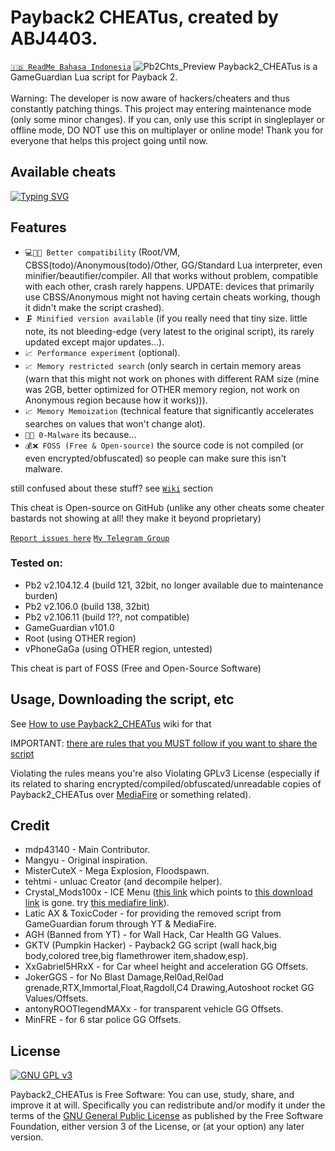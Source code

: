 # Payback2 CHEATus, created by ABJ4403.
[`🇮🇩️ ReadMe Bahasa Indonesia`](https://github.com/ABJ4403/Payback2_CHEATus/blob/main/README_id.md)
![Pb2Chts_Preview](https://repository-images.githubusercontent.com/445452296/45a12f7e-6d44-4087-bb7c-4cff6bfe6031)
Payback2_CHEATus is a GameGuardian Lua script for Payback 2.<br><br>
Warning: The developer is now aware of hackers/cheaters and thus constantly patching things.
This project may entering maintenance mode (only some minor changes).
If you can, only use this script in singleplayer or offline mode,
DO NOT use this on multiplayer or online mode!
Thank you for everyone that helps this project going until now.

## Available cheats
[![Typing SVG](https://readme-typing-svg.demolab.com?font=&pause=1000&color=FFFFFF&center=true&vCenter=true&random=true&width=435&lines=Wall+Hack;C4+Auto+Rig;Run+speed;Vehicle+health;blast+damage;XP,Coin;Explosion+Power;Particles;Reflective+Texture;Autoshoot;Car+drift;Weapon+Ammo;Rel0ad;car+anti-steal;Immortality;C4+Drawing;Float;Dr0wned;Clone+player;Vehicle+color,jet,acceleration;Translucent+vehicle;Disable+vehicle+noise;Car+wheel+height;Wanted+star;Win+rampage;AI+Control;Auto+unstuck+car;void+mode+&amp;+no+time+limit;Win+team+matches;Fix+broken+vehicles;RC+Car+Spam;High+score;Swag+Delivery+no+timer;Lock+entity+ID;Disable+AI+&amp;+respawn;Switch+team;Skip+match+intro)](https://git.io/typing-svg)

## Features
- `💻️🤝️📱️ Better compatibility` (Root/VM, CBSS(todo)/Anonymous(todo)/Other, GG/Standard Lua interpreter, even minifier/beautifier/compiler. All that works without problem, compatible with each other, crash rarely happens. UPDATE: devices that primarily use CBSS/Anonymous might not having certain cheats working, though it didn't make the script crashed).
- `🗜️ Minified version available` (if you really need that tiny size. little note, its not bleeding-edge (very latest to the original script), its rarely updated except major updates...).
- `📈️ Performance experiment` (optional).
- `📈️ Memory restricted search` (only search in certain memory areas (warn that this might not work on phones with different RAM size (mine was 2GB, better optimized for OTHER memory region, not work on Anonymous region because how it works))).
- `📈️ Memory Memoization` (technical feature that significantly accelerates searches on values that won't change alot).
- `🦠❌ 0-Malware` its because...
- `💰❌ FOSS (Free & Open-source)` the source code is not compiled (or even encrypted/obfuscated) so people can make sure this isn't malware.

still confused about these stuff? see [`Wiki`](https://github.com/ABJ4403/Payback2_CHEATus/wiki) section

This cheat is Open-source on GitHub (unlike any other cheats some cheater bastards not showing at all! they make it beyond proprietary)

[`Report issues here`](https://github.com/ABJ4403/Payback2_CHEATus/issues/new)
[`My Telegram Group`](https://t.me/+jCgcRExlrzExZDc1)

### Tested on:
- Pb2 v2.104.12.4 (build 121, 32bit, no longer available due to maintenance burden)
- Pb2 v2.106.0 (build 138, 32bit)
- Pb2 v2.106.11 (build 1??, not compatible)
- GameGuardian v101.0
- Root (using OTHER region)
- vPhoneGaGa (using OTHER region, untested)

This cheat is part of FOSS (Free and Open-Source Software)

## Usage, Downloading the script, etc
See [How to use Payback2_CHEATus](https://github.com/ABJ4403/Payback2_CHEATus/wiki/How-to-use-Payback2_CHEATus) wiki for that

IMPORTANT: [there are rules that you MUST follow if you want to share the script](https://github.com/ABJ4403/Payback2_CHEATus/wiki/Rules-for-sharing-this-script)

Violating the rules means you're also Violating GPLv3 License (especially if its related to sharing encrypted/compiled/obfuscated/unreadable copies of Payback2_CHEATus over [MediaFire](https://mediafire.com) or something related).

## Credit
- mdp43140 - Main Contributor.
- Mangyu - Original inspiration.
- MisterCuteX - Mega Explosion, Floodspawn.
- tehtmi - unluac Creator (and decompile helper).
- Crystal_Mods100x - ICE Menu ([this link](https://gameguardian.net/forum/topic/25781-payback-2/?do=findComment&comment=116945) which points to [this download link](https://gameguardian.net/forum/applications/core/interface/file/attachment.php?id=18369) is gone. try [this mediafire link](https://www.mediafire.com/file/o1kgc0xbcjdyzac/%7B1.0%7D+PB+2.lua/file)).
- Latic AX & ToxicCoder - for providing the removed script from GameGuardian forum through YT & MediaFire.
- AGH (Banned from YT) - for Wall Hack, Car Health GG Values.
- GKTV (Pumpkin Hacker) - Payback2 GG script (wall hack,big body,colored tree,big flamethrower item,shadow,esp).
- XxGabriel5HRxX - for Car wheel height and acceleration GG Offsets.
- JokerGGS - for No Blast Damage,Rel0ad,Rel0ad grenade,RTX,Immortal,Float,Ragdoll,C4 Drawing,Autoshoot rocket GG Values/Offsets.
- antonyROOTlegendMAXx - for transparent vehicle GG Offsets.
- MinFRE - for 6 star police GG Offsets.

## License
[![GNU GPL v3](https://www.gnu.org/graphics/gplv3-127x51.png)](https://www.gnu.org/licenses/gpl.html)

Payback2_CHEATus is Free Software: You can use, study, share, and improve it at
will. Specifically you can redistribute and/or modify it under the terms of the
[GNU General Public License](https://www.gnu.org/licenses/gpl.html) as
published by the Free Software Foundation, either version 3 of the License, or
(at your option) any later version.
